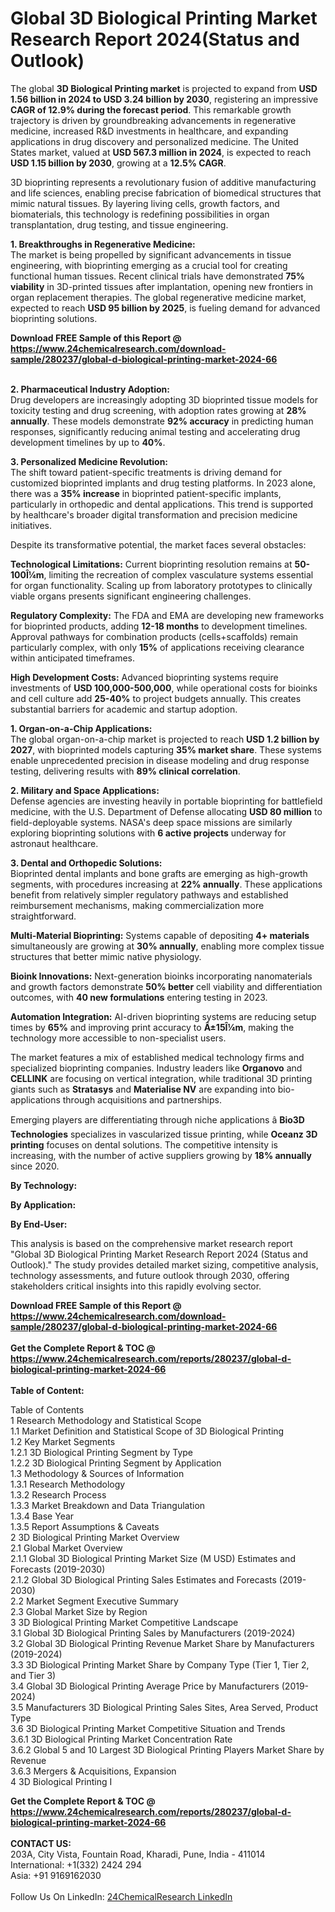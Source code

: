 <h1>Global 3D Biological Printing Market Research Report 2024(Status and Outlook)</h1><p>The global <strong>3D Biological Printing market</strong> is projected to expand from <strong>USD 1.56 billion in 2024 to USD 3.24 billion by 2030</strong>, registering an impressive <strong>CAGR of 12.9% during the forecast period</strong>. This remarkable growth trajectory is driven by groundbreaking advancements in regenerative medicine, increased R&amp;D investments in healthcare, and expanding applications in drug discovery and personalized medicine. The United States market, valued at <strong>USD 567.3 million in 2024</strong>, is expected to reach <strong>USD 1.15 billion by 2030</strong>, growing at a <strong>12.5% CAGR</strong>.</p><p>3D bioprinting represents a revolutionary fusion of additive manufacturing and life sciences, enabling precise fabrication of biomedical structures that mimic natural tissues. By layering living cells, growth factors, and biomaterials, this technology is redefining possibilities in organ transplantation, drug testing, and tissue engineering.</p><p><strong>1. Breakthroughs in Regenerative Medicine:</strong><br>
The market is being propelled by significant advancements in tissue engineering, with bioprinting emerging as a crucial tool for creating functional human tissues. Recent clinical trials have demonstrated <strong>75% viability</strong> in 3D-printed tissues after implantation, opening new frontiers in organ replacement therapies. The global regenerative medicine market, expected to reach <strong>USD 95 billion by 2025</strong>, is fueling demand for advanced bioprinting solutions.</p><div><b>Download FREE Sample of this Report @ 
            <a href="https://www.24chemicalresearch.com/download-sample/280237/global-d-biological-printing-market-2024-66">
            https://www.24chemicalresearch.com/download-sample/280237/global-d-biological-printing-market-2024-66</a></b></div><br><p><strong>2. Pharmaceutical Industry Adoption:</strong><br>
Drug developers are increasingly adopting 3D bioprinted tissue models for toxicity testing and drug screening, with adoption rates growing at <strong>28% annually</strong>. These models demonstrate <strong>92% accuracy</strong> in predicting human responses, significantly reducing animal testing and accelerating drug development timelines by up to <strong>40%</strong>.</p><p><strong>3. Personalized Medicine Revolution:</strong><br>
The shift toward patient-specific treatments is driving demand for customized bioprinted implants and drug testing platforms. In 2023 alone, there was a <strong>35% increase</strong> in bioprinted patient-specific implants, particularly in orthopedic and dental applications. This trend is supported by healthcare's broader digital transformation and precision medicine initiatives.</p><p>Despite its transformative potential, the market faces several obstacles:</p><p><strong>Technological Limitations:</strong> Current bioprinting resolution remains at <strong>50-100Î¼m</strong>, limiting the recreation of complex vasculature systems essential for organ functionality. Scaling up from laboratory prototypes to clinically viable organs presents significant engineering challenges.</p><p><strong>Regulatory Complexity:</strong> The FDA and EMA are developing new frameworks for bioprinted products, adding <strong>12-18 months</strong> to development timelines. Approval pathways for combination products (cells+scaffolds) remain particularly complex, with only <strong>15%</strong> of applications receiving clearance within anticipated timeframes.</p><p><strong>High Development Costs:</strong> Advanced bioprinting systems require investments of <strong>USD 100,000-500,000</strong>, while operational costs for bioinks and cell culture add <strong>25-40%</strong> to project budgets annually. This creates substantial barriers for academic and startup adoption.</p><p><strong>1. Organ-on-a-Chip Applications:</strong><br>
The global organ-on-a-chip market is projected to reach <strong>USD 1.2 billion by 2027</strong>, with bioprinted models capturing <strong>35% market share</strong>. These systems enable unprecedented precision in disease modeling and drug response testing, delivering results with <strong>89% clinical correlation</strong>.</p><p><strong>2. Military and Space Applications:</strong><br>
Defense agencies are investing heavily in portable bioprinting for battlefield medicine, with the U.S. Department of Defense allocating <strong>USD 80 million</strong> to field-deployable systems. NASA's deep space missions are similarly exploring bioprinting solutions with <strong>6 active projects</strong> underway for astronaut healthcare.</p><p><strong>3. Dental and Orthopedic Solutions:</strong><br>
Bioprinted dental implants and bone grafts are emerging as high-growth segments, with procedures increasing at <strong>22% annually</strong>. These applications benefit from relatively simpler regulatory pathways and established reimbursement mechanisms, making commercialization more straightforward.</p><p><strong>Multi-Material Bioprinting:</strong> Systems capable of depositing <strong>4+ materials</strong> simultaneously are growing at <strong>30% annually</strong>, enabling more complex tissue structures that better mimic native physiology.</p><p><strong>Bioink Innovations:</strong> Next-generation bioinks incorporating nanomaterials and growth factors demonstrate <strong>50% better</strong> cell viability and differentiation outcomes, with <strong>40 new formulations</strong> entering testing in 2023.</p><p><strong>Automation Integration:</strong> AI-driven bioprinting systems are reducing setup times by <strong>65%</strong> and improving print accuracy to <strong>Â±15Î¼m</strong>, making the technology more accessible to non-specialist users.</p><p>The market features a mix of established medical technology firms and specialized bioprinting companies. Industry leaders like <strong>Organovo</strong> and <strong>CELLINK</strong> are focusing on vertical integration, while traditional 3D printing giants such as <strong>Stratasys</strong> and <strong>Materialise NV</strong> are expanding into bio-applications through acquisitions and partnerships.</p><p>Emerging players are differentiating through niche applications â <strong>Bio3D Technologies</strong> specializes in vascularized tissue printing, while <strong>Oceanz 3D printing</strong> focuses on dental solutions. The competitive intensity is increasing, with the number of active suppliers growing by <strong>18% annually</strong> since 2020.</p><p><strong>By Technology:</strong></p><p><strong>By Application:</strong></p><p><strong>By End-User:</strong></p><p>This analysis is based on the comprehensive market research report "Global 3D Biological Printing Market Research Report 2024 (Status and Outlook)." The study provides detailed market sizing, competitive analysis, technology assessments, and future outlook through 2030, offering stakeholders critical insights into this rapidly evolving sector.</p><div><b>Download FREE Sample of this Report @ 
            <a href="https://www.24chemicalresearch.com/download-sample/280237/global-d-biological-printing-market-2024-66">
            https://www.24chemicalresearch.com/download-sample/280237/global-d-biological-printing-market-2024-66</a></b></div><br><div><b>Get the Complete Report & TOC @ 
            <a href="https://www.24chemicalresearch.com/reports/280237/global-d-biological-printing-market-2024-66">
            https://www.24chemicalresearch.com/reports/280237/global-d-biological-printing-market-2024-66</a></b></div><br>
            <b>Table of Content:</b><p>Table of Contents<br />
 1 Research Methodology and Statistical Scope<br />
 1.1 Market Definition and Statistical Scope of 3D Biological Printing<br />
 1.2 Key Market Segments<br />
 1.2.1 3D Biological Printing Segment by Type<br />
 1.2.2 3D Biological Printing Segment by Application<br />
 1.3 Methodology & Sources of Information<br />
 1.3.1 Research Methodology<br />
 1.3.2 Research Process<br />
 1.3.3 Market Breakdown and Data Triangulation<br />
 1.3.4 Base Year<br />
 1.3.5 Report Assumptions & Caveats<br />
 2 3D Biological Printing Market Overview<br />
 2.1 Global Market Overview<br />
 2.1.1 Global 3D Biological Printing Market Size (M USD) Estimates and Forecasts (2019-2030)<br />
 2.1.2 Global 3D Biological Printing Sales Estimates and Forecasts (2019-2030)<br />
 2.2 Market Segment Executive Summary<br />
 2.3 Global Market Size by Region<br />
 3 3D Biological Printing Market Competitive Landscape<br />
 3.1 Global 3D Biological Printing Sales by Manufacturers (2019-2024)<br />
 3.2 Global 3D Biological Printing Revenue Market Share by Manufacturers (2019-2024)<br />
 3.3 3D Biological Printing Market Share by Company Type (Tier 1, Tier 2, and Tier 3)<br />
 3.4 Global 3D Biological Printing Average Price by Manufacturers (2019-2024)<br />
 3.5 Manufacturers 3D Biological Printing Sales Sites, Area Served, Product Type<br />
 3.6 3D Biological Printing Market Competitive Situation and Trends<br />
 3.6.1 3D Biological Printing Market Concentration Rate<br />
 3.6.2 Global 5 and 10 Largest 3D Biological Printing Players Market Share by Revenue<br />
 3.6.3 Mergers & Acquisitions, Expansion<br />
 4 3D Biological Printing I</p><div><b>Get the Complete Report & TOC @ 
            <a href="https://www.24chemicalresearch.com/reports/280237/global-d-biological-printing-market-2024-66">
            https://www.24chemicalresearch.com/reports/280237/global-d-biological-printing-market-2024-66</a></b></div><br><b>CONTACT US:</b><br>
            203A, City Vista, Fountain Road, Kharadi, Pune, India - 411014<br>
            International: +1(332) 2424 294<br>
            Asia: +91 9169162030 <br><br>
            Follow Us On LinkedIn: <a href="https://www.linkedin.com/company/24chemicalresearch/">24ChemicalResearch LinkedIn</a>